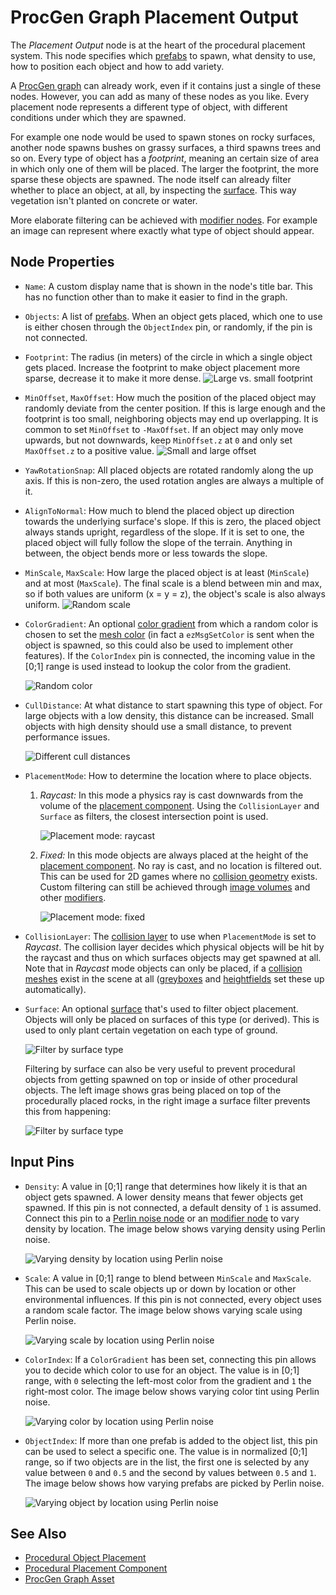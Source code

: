 # ProcGen Graph Placement Output

The *Placement Output* node is at the heart of the procedural placement system. This node specifies which [prefabs](../../prefabs/prefabs-overview.md) to spawn, what density to use, how to position each object and how to add variety.

A [ProcGen graph](procgen-graph-asset.md) can already work, even if it contains just a single of these nodes. However, you can add as many of these nodes as you like. Every placement node represents a different type of object, with different conditions under which they are spawned.

For example one node would be used to spawn stones on rocky surfaces, another node spawns bushes on grassy surfaces, a third spawns trees and so on. Every type of object has a *footprint*, meaning an certain size of area in which only one of them will be placed. The larger the footprint, the more sparse these objects are spawned.
The node itself can already filter whether to place an object, at all, by inspecting the [surface](../../materials/surfaces.md). This way vegetation isn't planted on concrete or water.

More elaborate filtering can be achieved with [modifier nodes](procgen-graph-modifiers.md). For example an image can represent where exactly what type of object should appear.

## Node Properties

* `Name`: A custom display name that is shown in the node's title bar. This has no function other than to make it easier to find in the graph.
* `Objects`: A list of [prefabs](../../prefabs/prefabs-overview.md). When an object gets placed, which one to use is either chosen through the `ObjectIndex` pin, or randomly, if the pin is not connected.
* `Footprint`: The radius (in meters) of the circle in which a single object gets placed. Increase the footprint to make object placement more sparse, decrease it to make it more dense.
  ![Large vs. small footprint](media/procgen-sparse-dense.jpg)
* `MinOffset`, `MaxOffset`: How much the position of the placed object may randomly deviate from the center position. If this is large enough and the footprint is too small, neighboring objects may end up overlapping. It is common to set `MinOffset` to `-MaxOffset`. If an object may only move upwards, but not downwards, keep `MinOffset.z` at `0` and only set `MaxOffset.z` to a positive value.
  ![Small and large offset](media/procgen-offset.jpg)
* `YawRotationSnap`: All placed objects are rotated randomly along the up axis. If this is non-zero, the used rotation angles are always a multiple of it.
* `AlignToNormal`: How much to blend the placed object up direction towards the underlying surface's slope. If this is zero, the placed object always stands upright, regardless of the slope. If it is set to one, the placed object will fully follow the slope of the terrain. Anything in between, the object bends more or less towards the slope.
* `MinScale`, `MaxScale`: How large the placed object is at least (`MinScale`) and at most (`MaxScale`). The final scale is a blend between min and max, so if both values are uniform (x = y = z), the object's scale is also always uniform.
  ![Random scale](media/procgen-scale.jpg)
* `ColorGradient`: An optional [color gradient](../../animation/common/color-gradients.md) from which a random color is chosen to set the [mesh color](../../graphics/meshes/mesh-component.md) (in fact a `ezMsgSetColor` is sent when the object is spawned, so this could also be used to implement other features). If the `ColorIndex` pin is connected, the incoming value in the [0;1] range is used instead to lookup the color from the gradient.

  ![Random color](media/procgen-color.jpg)

* `CullDistance`: At what distance to start spawning this type of object. For large objects with a low density, this distance can be increased. Small objects with high density should use a small distance, to prevent performance issues.

  ![Different cull distances](media/procgen-cull-distance.jpg)

* `PlacementMode`: How to determine the location where to place objects.
  1. *Raycast:* In this mode a physics ray is cast downwards from the volume of the [placement component](procgen-placement-component.md). Using the `CollisionLayer` and `Surface` as filters, the closest intersection point is used.

     ![Placement mode: raycast](media/procgen-placement-raycast.jpg)

  1. *Fixed:* In this mode objects are always placed at the height of the [placement component](procgen-placement-component.md). No ray is cast, and no location is filtered out. This can be used for 2D games where no [collision geometry](../../physics/jolt/collision-shapes/jolt-collision-meshes.md) exists. Custom filtering can still be achieved through [image volumes](procgen-volume-image-component.md) and other [modifiers](procgen-graph-modifiers.md).

     ![Placement mode: fixed](media/procgen-placement-fixed.jpg)

* `CollisionLayer`: The [collision layer](../../physics/jolt/collision-shapes/jolt-collision-layers.md) to use when `PlacementMode` is set to *Raycast*. The collision layer decides which physical objects will be hit by the raycast and thus on which surfaces objects may get spawned at all. Note that in *Raycast* mode objects can only be placed, if a [collision meshes](../../physics/jolt/collision-shapes/jolt-collision-meshes.md) exist in the scene at all ([greyboxes](../../scenes/greyboxing.md) and [heightfields](../heightfield-component.md) set these up automatically).
* `Surface`: An optional [surface](../../materials/surfaces.md) that's used to filter object placement. Objects will only be placed on surfaces of this type (or derived). This is used to only plant certain vegetation on each type of ground.

  ![Filter by surface type](media/procgen-surface.jpg)

  Filtering by surface can also be very useful to prevent procedural objects from getting spawned on top or inside of other procedural objects. The left image shows gras being placed on top of the procedurally placed rocks, in the right image a surface filter prevents this from happening:

  ![Filter by surface type](media/procgen-surface2.jpg)

## Input Pins

* `Density`: A value in [0;1] range that determines how likely it is that an object gets spawned. A lower density means that fewer objects get spawned. If this pin is not connected, a default density of `1` is assumed. Connect this pin to a [Perlin noise node](procgen-graph-math.md#perlin-noise-node) or an [modifier node](procgen-graph-modifiers.md) to vary density by location. The image below shows varying density using Perlin noise.

  ![Varying density by location using Perlin noise](media/procgen-density.jpg)

* `Scale`: A value in [0;1] range to blend between `MinScale` and `MaxScale`. This can be used to scale objects up or down by location or other environmental influences. If this pin is not connected, every object uses a random scale factor. The image below shows varying scale using Perlin noise.

  ![Varying scale by location using Perlin noise](media/procgen-varying-scale.jpg)

* `ColorIndex`: If a `ColorGradient` has been set, connecting this pin allows you to decide which color to use for an object. The value is in [0;1] range, with `0` selecting the left-most color from the gradient and `1` the right-most color. The image below shows varying color tint using Perlin noise.

  ![Varying color by location using Perlin noise](media/procgen-varying-color.jpg)

* `ObjectIndex`:  If more than one prefab is added to the object list, this pin can be used to select a specific one. The value is in normalized [0;1] range, so if two objects are in the list, the first one is selected by any value between `0` and `0.5` and the second by values between `0.5` and `1`. The image below shows how varying prefabs are picked by Perlin noise.

  ![Varying object by location using Perlin noise](media/procgen-varying-object.jpg)

## See Also

* [Procedural Object Placement](procedural-object-placement.md)
* [Procedural Placement Component](procgen-placement-component.md)
* [ProcGen Graph Asset](procgen-graph-asset.md)
